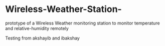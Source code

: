 # Wireless-Weather-Station-
prototype of a Wireless Weather monitoring station to monitor temperature and relative-humidity remotely

Testing from akshayib and ibakshay

